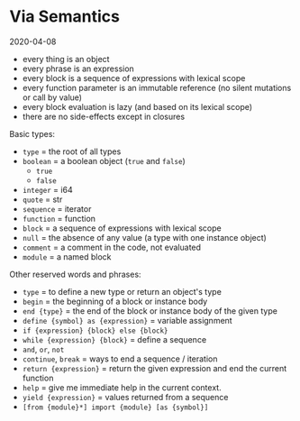 # Via Semantics
2020-04-08

* every thing is an object
* every phrase is an expression
* every block is a sequence of expressions with lexical scope
* every function parameter is an immutable reference (no silent mutations or call by value)
* every block evaluation is lazy (and based on its lexical scope) 
* there are no side-effects except in closures

Basic types:

* `type` = the root of all types
* `boolean` = a boolean object (`true` and `false`)
  * `true`
  * `false`
* `integer` = i64
* `quote` = str
* `sequence` = iterator
* `function` = function
* `block` = a sequence of expressions with lexical scope
* `null` = the absence of any value (a type with one instance object)
* `comment` = a comment in the code, not evaluated
* `module` = a named block

Other reserved words and phrases:

* `type` = to define a new type or return an object's type
* `begin` = the beginning of a block or instance body
* `end {type}` = the end of the block or instance body of the given type
* `define {symbol} as {expression}` = variable assignment
* `if {expression} {block} else {block}`
* `while {expression} {block}` = define a sequence
* `and`, `or`, `not`
* `continue`, `break` = ways to end a sequence / iteration
* `return {expression}` = return the given expression and end the current function
* `help` = give me immediate help in the current context.
* `yield {expression}` = values returned from a sequence
* `[from {module}*] import {module} [as {symbol}]`
